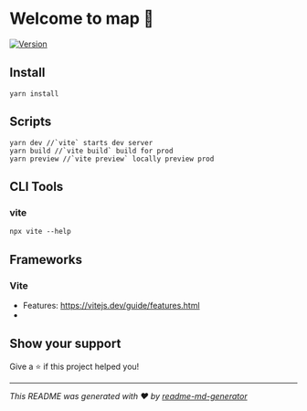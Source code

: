 # Welcome to map 👋
[![Version](https://img.shields.io/npm/v/map.svg)](https://www.npmjs.com/package/map)

## Install

```shell
yarn install
```

## Scripts
```shell
yarn dev //`vite` starts dev server
yarn build //`vite build` build for prod
yarn preview //`vite preview` locally preview prod
```

## CLI Tools
### vite
```shell
npx vite --help
```

## Frameworks
### Vite
- Features: https://vitejs.dev/guide/features.html
- 
## Show your support

Give a ⭐️ if this project helped you!


***
_This README was generated with ❤️ by [readme-md-generator](https://github.com/kefranabg/readme-md-generator)_